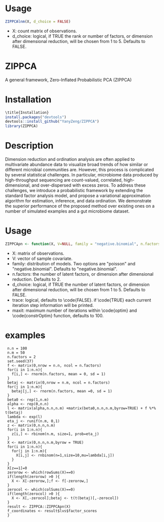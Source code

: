
# Usage
```r
ZIPPCAlnm(X, d_choice = FALSE)
```
* X: count matrix of observations.
* d_choice: logical, if TRUE the rank or number of factors, or dimension after dimensional reduction, will be chosen from 1 to 5. Defaults to FALSE.


# ZIPPCA
A general framework, Zero-Inflated Probabilistic PCA (ZIPPCA)

# Installation
```r
\title{Installation}
install.packages("devtools")  
devtools::install_github("YanyZeng/ZIPPCA")  
library(ZIPPCA) 
```

# Description
Dimension reduction and ordination analysis are often applied to multivariate abundance data to visualize broad trends of how similar or different microbial communities are. However, this process is complicated by several statistical challenges. In particular, microbiome data produced by high-throughput sequencing are count-valued, correlated, high-dimensional, and over-dispersed with excess zeros. To address these challenges, we introduce a probabilistic framework by extending the standard factor analysis model, and propose a variational approximation algorithm for estimation, inference, and data ordination. We demonstrate the superior performance of the proposed method over existing ones on a number of simulated examples and a gut microbiome dataset.

# Usage
```r
ZIPPCApn <- function(X, V=NULL, family = "negative.binomial", n.factors=2, d_choice=FALSE, trace = FALSE, maxit = 100)
```
* X: matrix of observations.
* V: vector of sample covariate.
* family: distribution of models. Two options are "poisson" and "negative.binomial". Defaults to "negative.binomial".
* n.factors: the number of latent factors, or dimension after dimensional reduction. Defaults to 2.
* d_choice: logical, if TRUE the number of latent factors, or dimension after dimensional reduction, will be chosen from 1 to 5. Defaults to FALSE.
* trace: logical, defaults to \code{FALSE}. if \code{TRUE} each current iteration step information will be printed.
* maxit: maximum number of iterations within \code{optim} and \code{constrOptim} function, defaults to 100.

# examples
```
 n.n = 100
 n.m = 50
 n.factors = 2
 set.seed(37)
 f <- matrix(0,nrow = n.n, ncol = n.factors)
 for(i in 1:n.n){
   f[i,] <- rnorm(n.factors, mean = 0, sd = 1)
 }
 betaj <- matrix(0,nrow = n.m, ncol = n.factors)
 for(j in 1:n.m){
   betaj[j,] <- rnorm(n.factors, mean =0, sd = 1)
 }
 beta0 <- rep(1,n.m)
 alpha <- rep(0,n.n)
 l <- matrix(alpha,n.n,n.m) +matrix(beta0,n.n,n.m,byrow=TRUE) + f %*% t(betaj)
 lambda <- exp(l)
 eta_j <- runif(n.m, 0,1)
 z <- matrix(0,n.n,n.m)
 for(i in 1:n.n){
   z[i,] <- rbinom(n.m, size=1, prob=eta_j)
 }
 X <- matrix(0,n.n,n.m,byrow = TRUE)
 for(i in 1:n.n){
   for(j in 1:n.m){
     X[i,j] <- rnbinom(n=1,size=10,mu=lambda[i,j])
   }
 }
 X[z==1]=0
 zerorow <- which(rowSums(X)==0)
 if(length(zerorow) >0 ){
   X <- X[-zerorow,];f <- f[-zerorow,]
 }
 zerocol <- which(colSums(X)==0)
 if(length(zerocol) >0 ){
   X <- X[,-zerocol];betaj <- t(t(betaj)[,-zerocol])
 }
 result <- ZIPPCA::ZIPPCApn(X)
 f_coordinates <- result$lvs$factor_scores
 }
 ```
